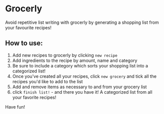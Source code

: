# Grocerly
Avoid repetitive list writing with grocerly by generating a shopping list from your favourite recipes!

## How to use:
1. Add new recipes to grocerly by clicking `new recipe`
2. Add ingredients to the recipe by amount, name and category
3. Be sure to include a category which sorts your shopping list into a categorized list!
4. Once you've created all your recipes, click `new grocery` and tick all the recipes you'd like to add to the list
5. Add and remove items as necessary to and from your grocery list
6. click `finish list!` - and there you have it! A categorized list from all your favorite recipes!

Have fun!
